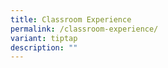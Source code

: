 ```yaml
---
title: Classroom Experience
permalink: /classroom-experience/
variant: tiptap
description: ""
---
```

